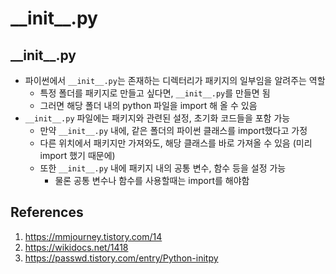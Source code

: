 # \_\_init__.py

## \_\_init__.py

- 파이썬에서 `__init__.py`는 존재하는 디렉터리가 패키지의 일부임을 알려주는 역할
  - 특정 폴더를 패키지로 만들고 싶다면, `__init__.py`를 만들면 됨
  - 그러면 해당 폴더 내의 python 파일을 import 해 올 수 있음
- `__init__.py` 파일에는 패키지와 관련된 설정, 초기화 코드들을 포함 가능
  - 만약 `__init__.py` 내에, 같은 폴더의 파이썬 클래스를 import했다고 가정
  - 다른 위치에서 패키지만 가져와도, 해당 클래스를 바로 가져올 수 있음 (미리 import 했기 때문에)
  - 또한 `__init__.py` 내에 패키지 내의 공통 변수, 함수 등을 설정 가능
    - 물론 공통 변수나 함수를 사용할때는 import를 해야함

## References

1. https://mmjourney.tistory.com/14
2. https://wikidocs.net/1418
3. https://passwd.tistory.com/entry/Python-initpy
